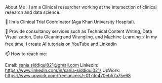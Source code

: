 About Me :
I am a Clinical researcher working at the intersection of clinical research and data science. 

🔭 I’m a Clinical Trial Coordinator (Aga Khan University Hospital). 

🌱 Provide consultancy services such as Technical Content Writing, Data Visualization, Data Cleaning and Wrangling, and Machine Learning 
⚡ In my free time, I create AI tutorials on YouTube and LinkedIn 

📫 How to reach me: 

Email: sania.siddiqui021@gmail.com
Linkedin: https://www.linkedin.com/in/sania-siddiqui021/
UpWork: https://www.upwork.com/freelancers/~017dc470eb57a75e68
